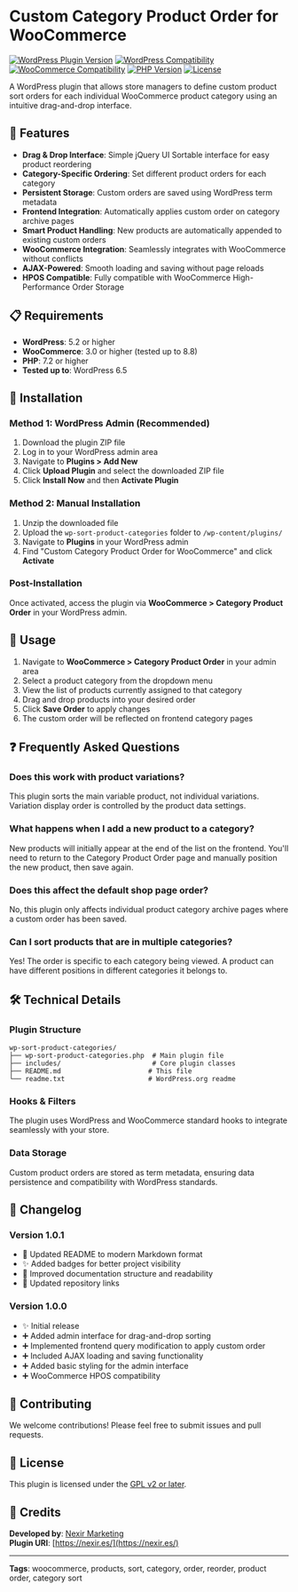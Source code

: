 # Custom Category Product Order for WooCommerce

[![WordPress Plugin Version](https://img.shields.io/badge/version-1.0.1-blue.svg)](https://github.com/kiwimaker/wp-sort-product-categories)
[![WordPress Compatibility](https://img.shields.io/badge/wordpress-5.2%2B-blue.svg)](https://wordpress.org/)
[![WooCommerce Compatibility](https://img.shields.io/badge/woocommerce-3.0%2B-purple.svg)](https://woocommerce.com/)
[![PHP Version](https://img.shields.io/badge/php-7.2%2B-blue.svg)](https://php.net/)
[![License](https://img.shields.io/badge/license-GPL%20v2%2B-green.svg)](https://www.gnu.org/licenses/gpl-2.0.html)

A WordPress plugin that allows store managers to define custom product sort orders for each individual WooCommerce product category using an intuitive drag-and-drop interface.

## 🚀 Features

- **Drag & Drop Interface**: Simple jQuery UI Sortable interface for easy product reordering
- **Category-Specific Ordering**: Set different product orders for each category
- **Persistent Storage**: Custom orders are saved using WordPress term metadata
- **Frontend Integration**: Automatically applies custom order on category archive pages
- **Smart Product Handling**: New products are automatically appended to existing custom orders
- **WooCommerce Integration**: Seamlessly integrates with WooCommerce without conflicts
- **AJAX-Powered**: Smooth loading and saving without page reloads
- **HPOS Compatible**: Fully compatible with WooCommerce High-Performance Order Storage

## 📋 Requirements

- **WordPress**: 5.2 or higher
- **WooCommerce**: 3.0 or higher (tested up to 8.8)
- **PHP**: 7.2 or higher
- **Tested up to**: WordPress 6.5

## 🔧 Installation

### Method 1: WordPress Admin (Recommended)

1. Download the plugin ZIP file
2. Log in to your WordPress admin area
3. Navigate to **Plugins > Add New**
4. Click **Upload Plugin** and select the downloaded ZIP file
5. Click **Install Now** and then **Activate Plugin**

### Method 2: Manual Installation

1. Unzip the downloaded file
2. Upload the `wp-sort-product-categories` folder to `/wp-content/plugins/`
3. Navigate to **Plugins** in your WordPress admin
4. Find "Custom Category Product Order for WooCommerce" and click **Activate**

### Post-Installation

Once activated, access the plugin via **WooCommerce > Category Product Order** in your WordPress admin.

## 🎯 Usage

1. Navigate to **WooCommerce > Category Product Order** in your admin area
2. Select a product category from the dropdown menu
3. View the list of products currently assigned to that category
4. Drag and drop products into your desired order
5. Click **Save Order** to apply changes
6. The custom order will be reflected on frontend category pages

## ❓ Frequently Asked Questions

### Does this work with product variations?
This plugin sorts the main variable product, not individual variations. Variation display order is controlled by the product data settings.

### What happens when I add a new product to a category?
New products will initially appear at the end of the list on the frontend. You'll need to return to the Category Product Order page and manually position the new product, then save again.

### Does this affect the default shop page order?
No, this plugin only affects individual product category archive pages where a custom order has been saved.

### Can I sort products that are in multiple categories?
Yes! The order is specific to each category being viewed. A product can have different positions in different categories it belongs to.

## 🛠️ Technical Details

### Plugin Structure
```
wp-sort-product-categories/
├── wp-sort-product-categories.php  # Main plugin file
├── includes/                       # Core plugin classes
├── README.md                      # This file
└── readme.txt                     # WordPress.org readme
```

### Hooks & Filters
The plugin uses WordPress and WooCommerce standard hooks to integrate seamlessly with your store.

### Data Storage
Custom product orders are stored as term metadata, ensuring data persistence and compatibility with WordPress standards.

## 📝 Changelog

### Version 1.0.1
- 📝 Updated README to modern Markdown format
- ✨ Added badges for better project visibility
- 🔧 Improved documentation structure and readability
- 🔗 Updated repository links

### Version 1.0.0
- ✨ Initial release
- ➕ Added admin interface for drag-and-drop sorting
- ➕ Implemented frontend query modification to apply custom order
- ➕ Included AJAX loading and saving functionality
- ➕ Added basic styling for the admin interface
- ➕ WooCommerce HPOS compatibility

## 🤝 Contributing

We welcome contributions! Please feel free to submit issues and pull requests.

## 📄 License

This plugin is licensed under the [GPL v2 or later](https://www.gnu.org/licenses/gpl-2.0.html).

## 👥 Credits

**Developed by**: [Nexir Marketing](https://nexir.es/)  
**Plugin URI**: [https://nexir.es/](https://nexir.es/)

---

**Tags**: woocommerce, products, sort, category, order, reorder, product order, category sort 